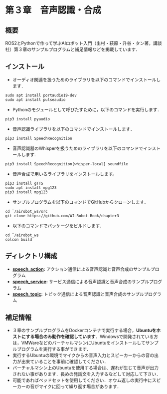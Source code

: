 # 第３章　音声認識・合成
## 概要
ROS2とPythonで作って学ぶAIロボット入門（出村・萩原・升谷・タン著，講談社）第３章のサンプルプログラムと補足情報などを掲載しています．



## インストール
- オーディオ関連を扱うためのライブラリを以下のコマンドでインストールします．
```
sudo apt install portaudio19-dev
sudo apt install pulseaudio
```
- Pythonのモジュールとして呼びたすために，以下のコマンドを実行します．
```
pip3 install pyaudio
```
- 音声認識ライブラリを以下のコマンドでインストールします．
```
pip3 install SpeechRecognition
```
- 音声認識器のWhisperを扱うためのライブラリを以下のコマンドでインストールします.
```
pip3 install SpeechRecognition[whisper-local] soundfile
```
- 音声合成で用いるライブラリをインストールします。
```
pip3 install gTTS
sudo apt install mpg123
pip3 install mpg123
```
- サンプルプログラムを以下のコマンドでGitHubからクローンします．
```
cd ˜/airobot_ws/src
git clone https://github.com/AI-Robot-Book/chapter3
```
- 以下のコマンドでパッケージをビルドします．
```
cd ˜/airobot_ws
colcon build
```

## ディレクトリ構成
- **[speech_action](./speech_action):** アクション通信による音声認識と音声合成のサンプルプログラム
- **[speech_service](https://github.com/AI-Robot-Book/chapter3/tree/master/speech_service):** サービス通信による音声認識と音声合成のサンプルプログラム
- **[speech_topic](https://github.com/AI-Robot-Book/chapter3/tree/master/speech_topic):** トピック通信による音声認識と音声合成のサンプルプログラム
   
## 補足情報
 - ３章のサンプルプログラムをDockerコンテナで実行する場合，**Ubuntuをホストにする場合のみ動作を確認しています**．Windowsで開発されている方は，VMWareなどのバーチャルマシンにUbuntuをインストールしてサンプルプログラムを実行する事ができます．
 - 実行するUbuntuの環境でマイクからの音声入力とスピーカーからの音の出力が出来ていることを事前に確認してください．
 - バーチャルマシン上のUbuntuを使用する場合は、遅れが生じて音声が出力されない事があります．長めの発話文を入力するなどして対応して下さい．
 - 可能であればベッドセットを使用してください．オウム返しの実行中にスピーカーの音がマイクに回って繰り返す場合があります．

